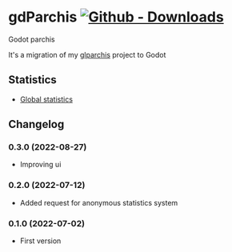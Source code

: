 # gdParchis [![Github - Downloads](https://shields.io/github/downloads/turulomio/gdparchis/total?label=Github%20downloads )](https://github.com/turulomio/gdparchis/)

Godot parchis

It's a migration of my [glparchis](https://github.com/turulomio/glparchis/) project to Godot 


## Statistics

- [Global statistics](https://coolnewton.mooo.com/django_gdparchis/statistics/globals/)

## Changelog

### 0.3.0 (2022-08-27)
- Improving ui

### 0.2.0 (2022-07-12)
- Added request for anonymous statistics system

### 0.1.0 (2022-07-02)
- First version